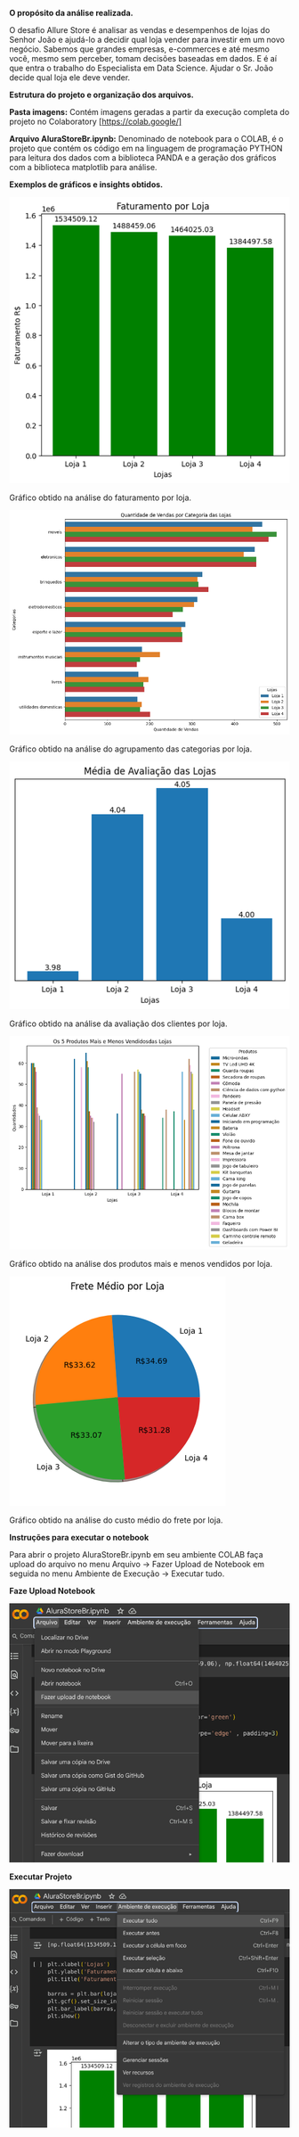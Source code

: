 **O propósito da análise realizada.**

O desafio Allure Store é analisar as vendas e desempenhos de lojas do Senhor João e ajudá-lo a decidir qual loja vender para investir em um novo negócio. Sabemos que grandes empresas, e-commerces e até mesmo você, mesmo sem perceber, tomam decisões baseadas em dados. E é aí que entra o trabalho do Especialista em Data Science. Ajudar o Sr. João decide qual loja ele deve vender.


**Estrutura do projeto e organização dos arquivos.**

**Pasta imagens:** Contém imagens geradas a partir da execução completa do projeto no Colaboratory [https://colab.google/]

**Arquivo AluraStoreBr.ipynb:** Denominado de notebook para o COLAB, é o projeto que contém os código em na linguagem de programação PYTHON para leitura dos dados com a biblioteca PANDA e a geração dos gráficos com a biblioteca matplotlib para análise.


**Exemplos de gráficos e insights obtidos.**

![Imagem: Faturamento Total](https://github.com/lfa-systems/Alura_Store_BR/blob/main/imagens/faturamento.png "Faturamento Total")

Gráfico obtido na análise do faturamento por loja.



![Imagem: Categorias de Produtos](https://github.com/lfa-systems/Alura_Store_BR/blob/main/imagens/vendas_categorias.png "Categorias de Produtos")

Gráfico obtido na análise do agrupamento das categorias por loja.


![Imagem: Avaliação dos Clientes](https://github.com/lfa-systems/Alura_Store_BR/blob/main/imagens/avaliacao.png "Avaliação dos Clientes")

Gráfico obtido na análise da avaliação dos clientes por loja.


![Imagem: Produtos Mais e Menos Vendidos](https://github.com/lfa-systems/Alura_Store_BR/blob/main/imagens/produtos_mais_menos_vendidos.png "Produtos Mais e Menos Vendidos")

Gráfico obtido na análise dos produtos mais e menos vendidos por loja.


![Imagem: Custos de Frete](https://github.com/lfa-systems/Alura_Store_BR/blob/main/imagens/frete_medio.png "Custos de Frete")

Gráfico obtido na análise do custo médio do frete por loja.


**Instruções para executar o notebook**

Para abrir o projeto AluraStoreBr.ipynb em seu ambiente COLAB faça upload do arquivo no menu Arquivo → Fazer Upload de Notebook em seguida  no menu Ambiente de Execução → Executar tudo.


**Faze Upload Notebook**

![Imagem: Upload do Notebook](https://github.com/lfa-systems/Alura_Store_BR/blob/main/imagens/Upload_arquivo_colab.png "Fazer Upload do Notebook")


**Executar Projeto**

![Imagem: Executar Projeto](https://github.com/lfa-systems/Alura_Store_BR/blob/main/imagens/executar_projeto_colab.png "Executar Projeto")